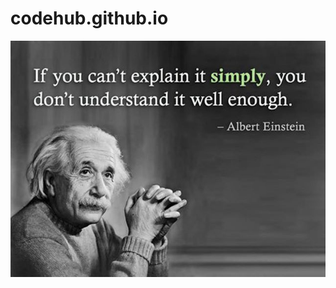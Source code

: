 # codehub.github.io
![Quote](https://github.com/rusevrosen/codehub.github.io/blob/main/Quote_Albert_Einstein.jpg)
